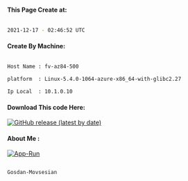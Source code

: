 
   
#### This Page Create at:

```bash

2021-12-17 - 02:46:52 UTC

```

#### Create By Machine:

```bash

Host Name : fv-az84-500

platform  : Linux-5.4.0-1064-azure-x86_64-with-glibc2.27

Ip Local  : 10.1.0.10

```
#### Download This code Here:

[![GitHub release (latest by date)](https://img.shields.io/github/v/release/Gosdan-Movsesian/Gosdan?style=for-the-badge&label=Download)](https://github.com/Gosdan-Movsesian/Gosdan/releases) 

</p> 

#### About Me :

[![App-Run](https://github.com/Gosdan-Movsesian/Gosdan/actions/workflows/App-Run.yml/badge.svg)](https://github.com/Gosdan-Movsesian/Gosdan/actions/workflows/App-Run.yml)

```bash

Gosdan-Movsesian

```

